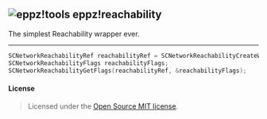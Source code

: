 ## ![eppz!tools](http://eppz.eu/layout/common/eppz_50_GitHub.png) eppz!reachability
The simplest Reachability wrapper ever.

- - -

```Objective-C
SCNetworkReachabilityRef reachabilityRef = SCNetworkReachabilityCreateWithName(NULL, [@"google.com" UTF8String]);
SCNetworkReachabilityFlags reachabilityFlags;
SCNetworkReachabilityGetFlags(reachabilityRef, &reachabilityFlags);
```

#### License
> Licensed under the [Open Source MIT license](http://en.wikipedia.org/wiki/MIT_License).
